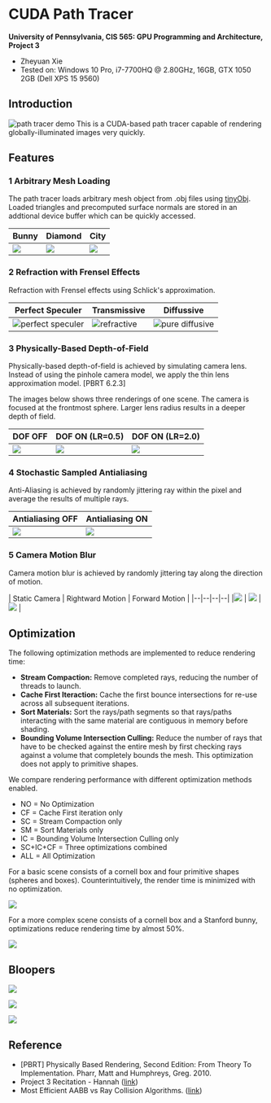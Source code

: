 CUDA Path Tracer
================

**University of Pennsylvania, CIS 565: GPU Programming and Architecture, Project 3**

* Zheyuan Xie
* Tested on: Windows 10 Pro, i7-7700HQ @ 2.80GHz, 16GB, GTX 1050 2GB (Dell XPS 15 9560)

## Introduction
![path tracer demo](img/banner.png)
This is a CUDA-based path tracer capable of rendering globally-illuminated images very quickly.

## Features
### 1 Arbitrary Mesh Loading
The path tracer loads arbitrary mesh object from .obj files using [tinyObj](http://syoyo.github.io/tinyobjloader/). Loaded triangles and precomputed surface normals are stored in an addtional device buffer which can be quickly accessed.

| Bunny | Diamond | City |
|--|--|--|
|![](img/bunny_diffuse.png) | ![](img/diamond.png) | ![](img/city.png) |

### 2 Refraction with Frensel Effects
Refraction with Frensel effects using Schlick's approximation.

| Perfect Speculer | Transmissive | Diffussive |
|--|--|--|
|![perfect speculer](img/speculer.png) | ![refractive](img/transmissive.png) | ![pure diffusive](img/diffusive.png) |

### 3 Physically-Based Depth-of-Field
Physically-based depth-of-field is achieved by simulating camera lens. Instead of using the pinhole camera model, we apply the thin lens approximation model. [PBRT 6.2.3]

The images below shows three renderings of one scene. The camera is focused at the frontmost sphere. Larger lens radius results in a deeper depth of field.

| DOF OFF | DOF ON (LR=0.5) | DOF ON (LR=2.0) |
|--|--|--|
|![](img/dof_off.png) | ![](img/dof_lr05.png) | ![](img/dof_lr20.png) |

### 4 Stochastic Sampled Antialiasing
Anti-Aliasing is achieved by randomly jittering ray within the pixel and average the results of multiple rays.

| Antialiasing OFF | Antialiasing ON|
|--|--|
|![](img/aa_off.png) | ![](img/aa_on.png) |

### 5 Camera Motion Blur
Camera motion blur is achieved by randomly jittering tay along the direction of motion.

| Static Camera | Rightward Motion | Forward Motion |
|--|--|--|--|
|![](img/speculer.png) | ![](img/motion_blur_right.png) | ![](img/motion_blur_forward.png) |

## Optimization
The following optimization methods are implemented to reduce rendering time:
 - **Stream Compaction:** Remove completed rays, reducing the number of threads to launch.
 - **Cache First Iteraction:** Cache the first bounce intersections for re-use across all subsequent iterations.
 - **Sort Materials:** Sort the rays/path segments so that rays/paths interacting with the same material are contiguous in memory before shading.
 - **Bounding Volume Intersection Culling:** Reduce the number of rays that have to be checked against the entire mesh by first checking rays against a volume that completely bounds the mesh. This optimization does not apply to primitive shapes.

We compare rendering performance with different optimization methods enabled.
 - NO = No Optimization
 - CF = Cache First iteration only
 - SC = Stream Compaction only
 - SM = Sort Materials only
 - IC = Bounding Volume Intersection Culling only
 - SC+IC+CF = Three optimizations combined
 - ALL = All Optimization

For a basic scene consists of a cornell box and four primitive shapes (spheres and boxes). Counterintuitively, the render time is minimized with no optimization.

![](img/perf_basic.png)

For a more complex scene consists of a cornell box and a Stanford bunny, optimizations reduce rendering time by almost 50%.

![](img/perf_bunny.png)

## Bloopers

![](img/blooper1.png)

![](img/blooper2.png)

![](img/blooper3.png)


## Reference
 - [PBRT] Physically Based Rendering, Second Edition: From Theory To Implementation. Pharr, Matt and Humphreys, Greg. 2010.
 - Project 3 Recitation - Hannah ([link](https://docs.google.com/presentation/d/1bFtutDe9POZDPiqD9npeOEOWh783xHy4xf2AdJt-pEI/edit?usp=sharing))
 - Most Efficient AABB vs Ray Collision Algorithms. ([link](https://gamedev.stackexchange.com/questions/18436/most-efficient-aabb-vs-ray-collision-algorithms))
